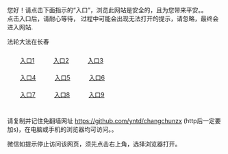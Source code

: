 您好！请点击下面指示的“入口”，浏览此网站是安全的，且为您带来平安。。 <br/>
点击入口后，请耐心等待， 过程中可能会出现无法打开的提示，请忽略，最终会进入网站. </br>

法轮大法在长春<br/>
<div style="padding:10px"><a style="margin:20px" target="_blank" href="https://dgm8uhp2fw8d6.cloudfront.net/2Qpsp?qxhqyy" id="ccLink1" rel="nofollow">入口1</a> <a target="_blank" style="margin:20px" href="https://d1kgsj0qs0xeax.cloudfront.net/2Qpsp?pkfkaar" id="ccLink2" rel="nofollow">入口2</a> <a style="margin:20px" target="_blank" href="https://d1w0qm9na94p8c.cloudfront.net/2Qpsp?vbbiq" id="ccLink3" rel="nofollow">入口3</a></div>

<div style="padding:10px" ><a style="margin:20px" target="_blank" href="https://dgm8uhp2fw8d6.cloudfront.net/2Qpsp?qxhqyy" id="ccLink4" rel="nofollow">入口4</a> <a style="margin:20px" href="https://d1kgsj0qs0xeax.cloudfront.net/2Qpsp?pkfkaar" target="_blank" id="ccLink5" rel="nofollow">入口5</a> <a style="margin:20px" href="https://d1w0qm9na94p8c.cloudfront.net/2Qpsp?vbbiq" target="_blank" id="ccLink6" rel="nofollow">入口6</a></div>

<div style="padding:10px"><a style="margin:20px" target="_blank" href="https://dgm8uhp2fw8d6.cloudfront.net/2Qpsp?qxhqyy" id="ccLink7" rel="nofollow">入口7</a> <a style="margin:20px" href="https://d1kgsj0qs0xeax.cloudfront.net/2Qpsp?pkfkaar" target="_blank" id="ccLink8" rel="nofollow">入口8</a> <a style="margin:20px" target="_blank" href="https://d1w0qm9na94p8c.cloudfront.net/2Qpsp?vbbiq" id="ccLink9" rel="nofollow">入口9</a></div>

<br/>



请复制并记住免翻墙网址 https://github.com/yntd/changchunzx (http后一定要加s)，在电脑或手机的浏览器均可访问。。<br/>

微信如提示停止访问该网页，须先点击右上角，选择浏览器打开。
